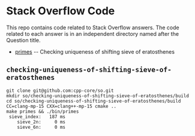 # Stack Overflow Code

This repo contains code related to Stack Overflow answers. The code
related to each answer is in an independent directory named after the
Question title.

* [primes](#primes) -- Checking uniqueness of shifting sieve of eratosthenes

## <a name="#primes"></a>`checking-uniqueness-of-shifting-sieve-of-eratosthenes`

```
git clone git@github.com:cpp-core/so.git
mkdir so/checking-uniqueness-of-shifting-sieve-of-eratosthenes/build
cd so/checking-uniqueness-of-shifting-sieve-of-eratosthenes/build
CC=clang-mp-15 CXX=clang++-mp-15 cmake ..
make primes && ./bin/primes
 sieve_index:   187 ms
    sieve_2n:     0 ms
    sieve_6n:     0 ms
```
